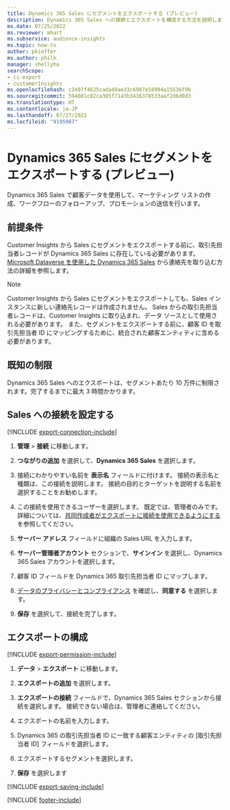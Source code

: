 ```yaml
---
title: Dynamics 365 Sales にセグメントをエクスポートする (プレビュー)
description: Dynamics 365 Sales への接続とエクスポートを構成する方法を説明します。
ms.date: 07/25/2022
ms.reviewer: mhart
ms.subservice: audience-insights
ms.topic: how-to
author: pkieffer
ms.author: philk
manager: shellyha
searchScope:
- ci-export
- customerInsights
ms.openlocfilehash: c3497f4625cada49ae33c6987e58994a15536f9b
ms.sourcegitcommit: 594081c82ca385f7143b3416378533aaf2d6d0d3
ms.translationtype: HT
ms.contentlocale: ja-JP
ms.lasthandoff: 07/27/2022
ms.locfileid: "9195987"
---
```

# <a name="export-segments-to-dynamics-365-sales-preview"></a>Dynamics 365 Sales にセグメントをエクスポートする (プレビュー)

Dynamics 365 Sales で顧客データを使用して、マーケティング リストの作成、ワークフローのフォローアップ、プロモーションの送信を行います。

## <a name="prerequisites"></a>前提条件

Customer Insights から Sales にセグメントをエクスポートする前に、取引先担当者レコードが Dynamics 365 Sales に存在している必要があります。 [Microsoft Dataverse を使用した Dynamics 365 Sales](connect-dataverse-managed-lake.md) から連絡先を取り込む方法の詳細を参照します。

   > [!NOTE]
   > Customer Insights から Sales にセグメントをエクスポートしても、Sales インスタンスに新しい連絡先レコードは作成されません。 Sales からの取引先担当者レコードは、Customer Insights に取り込まれ、データ ソースとして使用される必要があります。 また、セグメントをエクスポートする前に、顧客 ID を取引先担当者 ID にマッピングするために、統合された顧客エンティティに含める必要があります。

## <a name="known-limitations"></a>既知の制限

Dynamics 365 Sales へのエクスポートは、セグメントあたり 10 万件に制限されます。完了するまでに最大 3 時間かかります。

## <a name="set-up-connection-to-sales"></a>Sales への接続を設定する

[!INCLUDE [export-connection-include](includes/export-connection-admn.md)]

1. **管理** > **接続** に移動します。

1. **つながりの追加** を選択して、**Dynamics 365 Sales** を選択します。

1. 接続にわかりやすい名前を **表示名** フィールドに付けます。 接続の表示名と種類は、この接続を説明します。 接続の目的とターゲットを説明する名前を選択することをお勧めします。

1. この接続を使用できるユーザーを選択します。 既定では、管理者のみです。 詳細については、[共同作成者がエクスポートに接続を使用できるようにする](connections.md#allow-contributors-to-use-a-connection-for-exports) を参照してください。

1. **サーバー アドレス** フィールドに組織の Sales URL を入力します。

1. **サーバー管理者アカウント** セクションで、**サインイン** を選択し、Dynamics 365 Sales アカウントを選択します。

1. 顧客 ID フィールドを Dynamics 365 取引先担当者 ID にマップします。

1. [データのプライバシーとコンプライアンス](connections.md#data-privacy-and-compliance) を確認し、**同意する** を選択します。

1. **保存** を選択して、接続を完了します。

## <a name="configure-an-export"></a>エクスポートの構成

[!INCLUDE [export-permission-include](includes/export-permission.md)]

1. **データ** > **エクスポート** に移動します。

1. **エクスポートの追加** を選択します。

1. **エクスポートの接続** フィールドで、Dynamics 365 Sales セクションから接続を選択します。 接続できない場合は、管理者に連絡してください。

1. エクスポートの名前を入力します。

1. Dynamics 365 の取引先担当者 ID に一致する顧客エンティティの [取引先担当者 ID] フィールドを選択します。

1. エクスポートするセグメントを選択します。

1. **保存** を選択します

[!INCLUDE [export-saving-include](includes/export-saving.md)]

[!INCLUDE [footer-include](includes/footer-banner.md)]
